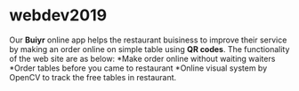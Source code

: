 # webdev2019
Our **Buiyr** online app helps the restaurant buisiness to improve their service by making an order online on simple table using **QR codes**.
The functionality of the web site are as below:
*Make order online without waiting waiters
*Order tables before you came to restaurant
*Online visual system by OpenCV to track the free tables in restaurant.
